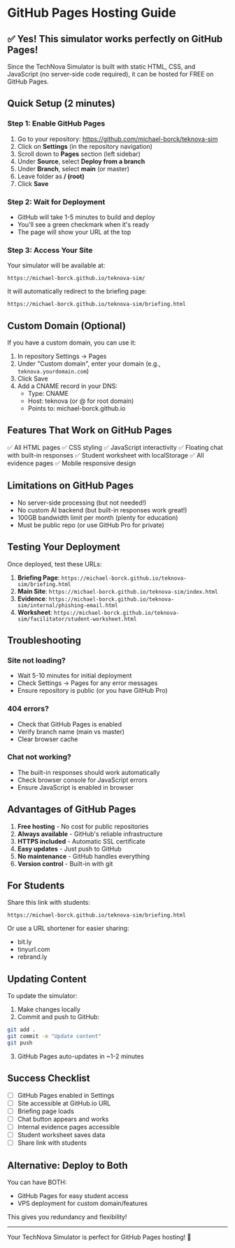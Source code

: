 # GitHub Pages Hosting Guide

## ✅ Yes! This simulator works perfectly on GitHub Pages!

Since the TechNova Simulator is built with static HTML, CSS, and JavaScript (no server-side code required), it can be hosted for FREE on GitHub Pages.

## Quick Setup (2 minutes)

### Step 1: Enable GitHub Pages

1. Go to your repository: https://github.com/michael-borck/teknova-sim
2. Click on **Settings** (in the repository navigation)
3. Scroll down to **Pages** section (left sidebar)
4. Under **Source**, select **Deploy from a branch**
5. Under **Branch**, select **main** (or master)
6. Leave folder as **/ (root)**
7. Click **Save**

### Step 2: Wait for Deployment

- GitHub will take 1-5 minutes to build and deploy
- You'll see a green checkmark when it's ready
- The page will show your URL at the top

### Step 3: Access Your Site

Your simulator will be available at:
```
https://michael-borck.github.io/teknova-sim/
```

It will automatically redirect to the briefing page:
```
https://michael-borck.github.io/teknova-sim/briefing.html
```

## Custom Domain (Optional)

If you have a custom domain, you can use it:

1. In repository Settings → Pages
2. Under "Custom domain", enter your domain (e.g., `teknova.yourdomain.com`)
3. Click Save
4. Add a CNAME record in your DNS:
   - Type: CNAME
   - Host: teknova (or @ for root domain)
   - Points to: michael-borck.github.io

## Features That Work on GitHub Pages

✅ All HTML pages
✅ CSS styling
✅ JavaScript interactivity
✅ Floating chat with built-in responses
✅ Student worksheet with localStorage
✅ All evidence pages
✅ Mobile responsive design

## Limitations on GitHub Pages

- No server-side processing (but not needed!)
- No custom AI backend (but built-in responses work great!)
- 100GB bandwidth limit per month (plenty for education)
- Must be public repo (or use GitHub Pro for private)

## Testing Your Deployment

Once deployed, test these URLs:

1. **Briefing Page**: `https://michael-borck.github.io/teknova-sim/briefing.html`
2. **Main Site**: `https://michael-borck.github.io/teknova-sim/index.html`
3. **Evidence**: `https://michael-borck.github.io/teknova-sim/internal/phishing-email.html`
4. **Worksheet**: `https://michael-borck.github.io/teknova-sim/facilitator/student-worksheet.html`

## Troubleshooting

### Site not loading?
- Wait 5-10 minutes for initial deployment
- Check Settings → Pages for any error messages
- Ensure repository is public (or you have GitHub Pro)

### 404 errors?
- Check that GitHub Pages is enabled
- Verify branch name (main vs master)
- Clear browser cache

### Chat not working?
- The built-in responses should work automatically
- Check browser console for JavaScript errors
- Ensure JavaScript is enabled in browser

## Advantages of GitHub Pages

1. **Free hosting** - No cost for public repositories
2. **Always available** - GitHub's reliable infrastructure
3. **HTTPS included** - Automatic SSL certificate
4. **Easy updates** - Just push to GitHub
5. **No maintenance** - GitHub handles everything
6. **Version control** - Built-in with git

## For Students

Share this link with students:
```
https://michael-borck.github.io/teknova-sim/briefing.html
```

Or use a URL shortener for easier sharing:
- bit.ly
- tinyurl.com
- rebrand.ly

## Updating Content

To update the simulator:

1. Make changes locally
2. Commit and push to GitHub:
```bash
git add .
git commit -m "Update content"
git push
```
3. GitHub Pages auto-updates in ~1-2 minutes

## Success Checklist

- [ ] GitHub Pages enabled in Settings
- [ ] Site accessible at GitHub.io URL
- [ ] Briefing page loads
- [ ] Chat button appears and works
- [ ] Internal evidence pages accessible
- [ ] Student worksheet saves data
- [ ] Share link with students

## Alternative: Deploy to Both

You can have BOTH:
- GitHub Pages for easy student access
- VPS deployment for custom domain/features

This gives you redundancy and flexibility!

---

Your TechNova Simulator is perfect for GitHub Pages hosting! 🎉